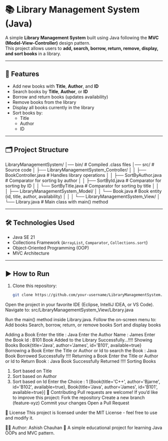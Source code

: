 # 📚 Library Management System (Java)

A simple **Library Management System** built using Java following the **MVC (Model-View-Controller)** design pattern.  
This project allows users to **add, search, borrow, return, remove, display, and sort books** in a library.

---

## 🚀 Features
- Add new books with **Title**, **Author**, and **ID**
- Search books by **Title**, **Author**, or **ID**
- Borrow and return books (updates availability)
- Remove books from the library
- Display all books currently in the library
- Sort books by:
  - Title
  - Author
  - ID

---

## 🗂 Project Structure
LibraryManagementSystem/
│── bin/ # Compiled .class files
│── src/ # Source code
│ ├── LibraryManagementSystem_Controller/
│ │ ├── BookController.java # Handles library operations
│ │ ├── SortByAuthor.java # Comparator for sorting by author
│ │ ├── SortById.java # Comparator for sorting by ID
│ │ └── SortByTitle.java # Comparator for sorting by title
│ │
│ ├── LibraryManagementSystem_Model/
│ │ └── Book.java # Book entity (id, title, author, availability)
│ │
│ └── LibraryManagementSystem_View/
│ └── Library.java # Main class with main() method


---

## 🛠️ Technologies Used
- Java SE 21
- Collections Framework (`ArrayList`, `Comparator`, `Collections.sort`)
- Object-Oriented Programming (OOP)
- MVC Architecture

---

## ▶️ How to Run
1. Clone this repository:
   ```bash
   git clone https://github.com/your-username/LibraryManagementSystem.git


Open the project in your favorite IDE (Eclipse, IntelliJ IDEA, or VS Code).
Navigate to:
src/LibraryManagementSystem_View/Library.java

Run the main() method inside Library.java.
Follow the on-screen menu to:
Add books
Search, borrow, return, or remove books
Sort and display books

Adding a Book
Enter the title : Java
Enter the Author Name : James
Enter the Book Id : B101
Book Added to the Library Successfully...!!!!
Showing Books
Book{title='Java', author='James', id='B101', available=true}
Borrowing a Book
Enter the Title or Author or Id to search the Book : Java
Book Borrowed Successfully !!!!
Returning a Book
Enter the Title or Author or Id to Return Book : Java
Book Successfully Returned !!!!
Sorting Books
1. Sort based on Title 
2. Sort based on Author 
3. Sort based on Id 
Enter the Choice : 1
[Book{title='C++', author='Bjarne', id='B102', available=true}, Book{title='Java', author='James', id='B101', available=true}]
🤝 Contributing
Pull requests are welcome! If you’d like to improve this project:
Fork the repository
Create a new branch (feature-xyz)
Commit your changes
Open a Pull Request


📜 License
This project is licensed under the MIT License - feel free to use and modify it.


👨‍💻 Author: Ashish Chauhan
📌 A simple educational project for learning Java OOPs and MVC pattern.

